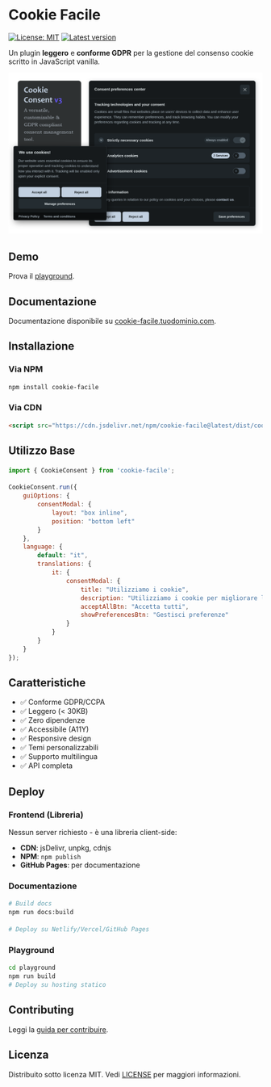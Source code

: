 # Cookie Facile

[![License: MIT](https://img.shields.io/badge/License-MIT-green.svg)](https://opensource.org/licenses/MIT)
[![Latest version](https://img.shields.io/github/package-json/v/tuonome/cookie-facile?color=2b4eed&label=Release)](https://github.com/tuonome/cookie-facile/releases)

Un plugin __leggero__ e __conforme GDPR__ per la gestione del consenso cookie scritto in JavaScript vanilla.

![Cookie Facile cover](demo/assets/cover.png "Cover")

## Demo
Prova il [playground](https://playground.cookie-facile.tuodominio.com).

## Documentazione
Documentazione disponibile su [cookie-facile.tuodominio.com](https://cookie-facile.tuodominio.com).

## Installazione

### Via NPM
```bash
npm install cookie-facile
```

### Via CDN
```html
<script src="https://cdn.jsdelivr.net/npm/cookie-facile@latest/dist/cookieconsent.umd.js"></script>
```

## Utilizzo Base
```javascript
import { CookieConsent } from 'cookie-facile';

CookieConsent.run({
    guiOptions: {
        consentModal: {
            layout: "box inline",
            position: "bottom left"
        }
    },
    language: {
        default: "it",
        translations: {
            it: {
                consentModal: {
                    title: "Utilizziamo i cookie",
                    description: "Utilizziamo i cookie per migliorare la tua esperienza di navigazione.",
                    acceptAllBtn: "Accetta tutti",
                    showPreferencesBtn: "Gestisci preferenze"
                }
            }
        }
    }
});
```

## Caratteristiche
- ✅ Conforme GDPR/CCPA
- ✅ Leggero (< 30KB)
- ✅ Zero dipendenze
- ✅ Accessibile (A11Y)
- ✅ Responsive design
- ✅ Temi personalizzabili
- ✅ Supporto multilingua
- ✅ API completa

## Deploy

### Frontend (Libreria)
Nessun server richiesto - è una libreria client-side:
- **CDN**: jsDelivr, unpkg, cdnjs
- **NPM**: `npm publish`
- **GitHub Pages**: per documentazione

### Documentazione
```bash
# Build docs
npm run docs:build

# Deploy su Netlify/Vercel/GitHub Pages
```

### Playground
```bash
cd playground
npm run build
# Deploy su hosting statico
```

## Contributing
Leggi la [guida per contribuire](/CONTRIBUTING.md).

## Licenza
Distribuito sotto licenza MIT. Vedi [LICENSE](LICENSE) per maggiori informazioni.